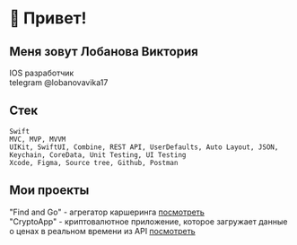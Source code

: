 # 👋 Привет!
## Меня зовут Лобанова Виктория      
IOS разработчик        
telegram @lobanovavika17

## Стек
~~~
Swift
MVC, MVP, MVVM
UIKit, SwiftUI, Combine, REST API, UserDefaults, Auto Layout, JSON, Keychain, CoreData, Unit Testing, UI Testing
Xcode, Figma, Source tree, Github, Postman
~~~

## Мои проекты
"Find and Go" - агрегатор каршеринга [посмотреть](https://github.com/Car-sharing-Mob-App-IOS/iOS)      
"CryptoApp" - криптовалютное приложение, которое загружает данные о ценах в реальном времени из API [посмотреть](https://github.com/LobanovaViktoria/CryptoApp)     


